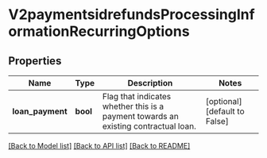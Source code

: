 # V2paymentsidrefundsProcessingInformationRecurringOptions

## Properties
Name | Type | Description | Notes
------------ | ------------- | ------------- | -------------
**loan_payment** | **bool** | Flag that indicates whether this is a payment towards an existing contractual loan.  | [optional] [default to False]

[[Back to Model list]](../README.md#documentation-for-models) [[Back to API list]](../README.md#documentation-for-api-endpoints) [[Back to README]](../README.md)


